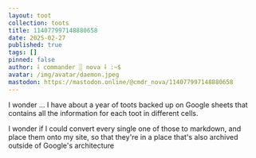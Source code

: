 ```yaml
---
layout: toot
collection: toots
title: 114077997148880658
date: 2025-02-27
published: true
tags: []
pinned: false
author: ⸸ commander ░ nova ⸸ :~$
avatar: /img/avatar/daemon.jpeg
mastodon: https://mastodon.online/@cmdr_nova/114077997148880658
---
```


I wonder ... I have about a year of toots backed up on Google sheets that contains all the information for each toot in different cells.

I wonder if I could convert every single one of those to markdown, and place them onto my site, so that they're in a place that's also archived outside of Google's architecture
